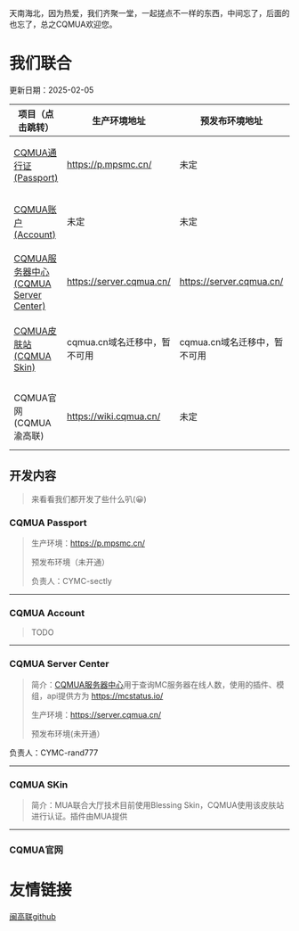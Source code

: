 天南海北，因为热爱，我们齐聚一堂，一起搓点不一样的东西，中间忘了，后面的也忘了，总之CQMUA欢迎您。

# 我们联合

更新日期：2025-02-05


| 项目（点击跳转）                                             | 生产环境地址                 | 预发布环境地址               | 负责人            | 备注                                                         |
| ------------------------------------------------------------ | ---------------------------- | ---------------------------- | ----------------- | ------------------------------------------------------------ |
| [CQMUA通行证(Passport)](https://github.com/CQMUA#cqmua-passport) | https://p.mpsmc.cn/          | 未定                         | CYMC-sectly       | 原创，react+kotlin，cqmua.cn域名备案完成后迁移               |
| [CQMUA账户(Account)](https://github.com/CQMUA#cqmua-account) | 未定                         | 未定                         | CYMC-sectly       | 原创，react+kotlin，cqmua.cn域名备案完成后迁移               |
| [CQMUA服务器中心(CQMUA Server Center)](https://github.com/CQMUA#cqmua-server-center) | https://server.cqmua.cn/     | https://server.cqmua.cn/     | CYMC-rand777      | 原创，Vue3+Vite+Element Plus，管它什么MIT协议，随便用        |
| [CQMUA皮肤站(CQMUA Skin)](https://github.com/bs-community)   | cqmua.cn域名迁移中，暂不可用 | cqmua.cn域名迁移中，暂不可用 | CYMC-rand777      | Forked from [blessing skin](https://github.com/bs-community) with MIT license ,modified plugins are powered by [MUA](https://www.mualliance.cn/) |
| CQMUA官网(CQMUA渝高联)                                       | https://wiki.cqmua.cn/       | 未定                         | SWUMC-Marcood2022 | Forked from [vitepress](https://github.com/vuejs/vitepress) with MIT license，根域名及www.cqmua.cn备案完成后迁移 |


## 开发内容

> 来看看我们都开发了些什么叭(😀)

### CQMUA Passport

> 生产环境：https://p.mpsmc.cn/
>
> 预发布环境（未开通）
>
> 负责人：CYMC-sectly



---

### CQMUA Account

> TODO



---

### CQMUA Server Center

> 简介：[CQMUA服务器中心](https://github.com/CQMUA/CQMUA-MC-ServerCenter)用于查询MC服务器在线人数，使用的插件、模组，api提供方为 https://mcstatus.io/
>
> 生产环境：https://server.cqmua.cn/
>
> 预发布环境(未开通）

负责人：CYMC-rand777




---

### CQMUA SKin

> 简介：MUA联合大厅技术目前使用Blessing Skin，CQMUA使用该皮肤站进行认证。插件由MUA提供



---

### CQMUA官网

> 

# 友情链接

[闽高联github](https://github.com/FJMUA)
